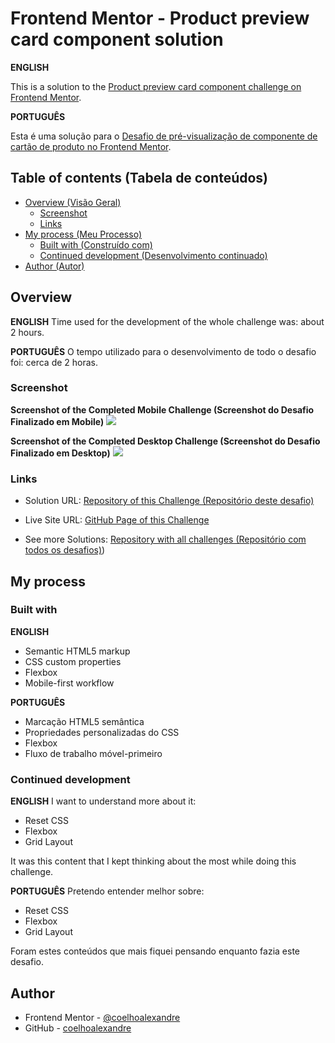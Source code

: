 # Frontend Mentor - Product preview card component solution

**ENGLISH**

This is a solution to the [Product preview card component challenge on Frontend Mentor](https://www.frontendmentor.io/challenges/product-preview-card-component-GO7UmttRfa).

**PORTUGUÊS**

Esta é uma solução para o [Desafio de pré-visualização de componente de cartão de produto no Frontend Mentor](https://www.frontendmentor.io/challenges/product-preview-card-component-GO7UmttRfa).

## Table of contents (Tabela de conteúdos)

- [Overview (Visão Geral)](#overview)
  - [Screenshot](#screenshot)
  - [Links](#links)
- [My process (Meu Processo)](#my-process)
  - [Built with (Construído com)](#built-with)
  - [Continued development (Desenvolvimento continuado)](#continued-development)
- [Author (Autor)](#author)

## Overview

**ENGLISH**
Time used for the development of the whole challenge was: about 2 hours.

**PORTUGUÊS**
O tempo utilizado para o desenvolvimento de todo o desafio foi: cerca de 2 horas.

### Screenshot

**Screenshot of the Completed Mobile Challenge (Screenshot do Desafio Finalizado em Mobile)**
![](./src/images/screenshot-mobile.png.jpg)

**Screenshot of the Completed Desktop Challenge (Screenshot do Desafio Finalizado em Desktop)**
![](./src/images/screenshot-desktop.png.jpg)

### Links

- Solution URL: [Repository of this Challenge (Repositório deste desafio)](https://github.com/coelhoalexandre/frontendmentor/tree/main/product-preview-card-component-main)
- Live Site URL: [GitHub Page of this Challenge](https://coelhoalexandre.github.io/frontendmentor/product-preview-card-component-main/)

- See more Solutions: [Repository with all challenges (Repositório com todos os desafios)](https://github.com/coelhoalexandre/frontendmentor))

## My process

### Built with

**ENGLISH**
- Semantic HTML5 markup
- CSS custom properties
- Flexbox
- Mobile-first workflow

**PORTUGUÊS**
- Marcação HTML5 semântica
- Propriedades personalizadas do CSS
- Flexbox
- Fluxo de trabalho móvel-primeiro

### Continued development

**ENGLISH**
I want to understand more about it:

- Reset CSS
- Flexbox
- Grid Layout

It was this content that I kept thinking about the most while doing this challenge.

**PORTUGUÊS**
Pretendo entender melhor sobre:

- Reset CSS
- Flexbox
- Grid Layout

Foram estes conteúdos que mais fiquei pensando enquanto fazia este desafio.

## Author

- Frontend Mentor - [@coelhoalexandre](https://www.frontendmentor.io/profile/coelhoalexandre)
- GitHub - [coelhoalexandre](https://github.com/coelhoalexandre)
